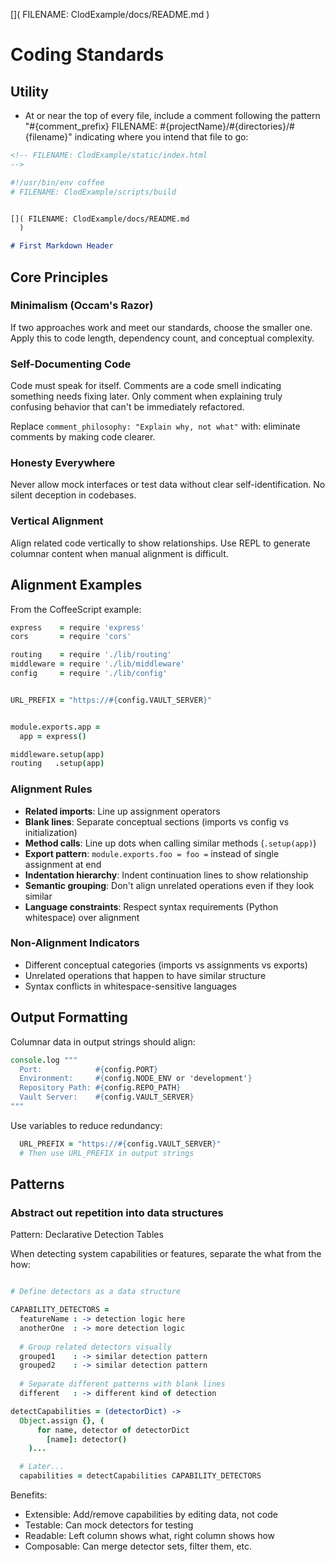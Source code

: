 
[]( FILENAME: ClodExample/docs/README.md
  )

# Coding Standards

## Utility

- At or near the top of every file, include a comment following the pattern
  "#{comment_prefix} FILENAME: #{projectName}/#{directories}/#{filename}"
  indicating where you intend that file to go:

```html
<!-- FILENAME: ClodExample/static/index.html
-->
```

```coffee
#!/usr/bin/env coffee
# FILENAME: ClodExample/scripts/build
```

```markdown

[]( FILENAME: ClodExample/docs/README.md
  )

# First Markdown Header
```

## Core Principles

### Minimalism (Occam's Razor)
If two approaches work and meet our standards, choose the smaller one. Apply this to code length, dependency count, and conceptual complexity.

### Self-Documenting Code
Code must speak for itself. Comments are a code smell indicating something needs fixing later. Only comment when explaining truly confusing behavior that can't be immediately refactored.

Replace `comment_philosophy: "Explain why, not what"` with: eliminate comments by making code clearer.

### Honesty Everywhere
Never allow mock interfaces or test data without clear self-identification. No silent deception in codebases.

### Vertical Alignment
Align related code vertically to show relationships. Use REPL to generate columnar content when manual alignment is difficult.

## Alignment Examples

From the CoffeeScript example:

```coffee
express    = require 'express'
cors       = require 'cors'

routing    = require './lib/routing'
middleware = require './lib/middleware'
config     = require './lib/config'


URL_PREFIX = "https://#{config.VAULT_SERVER}"


module.exports.app =
  app = express()

middleware.setup(app)
routing   .setup(app)
```

### Alignment Rules

- **Related imports**: Line up assignment operators
- **Blank lines**: Separate conceptual sections (imports vs config vs initialization)
- **Method calls**: Line up dots when calling similar methods (`.setup(app)`)
- **Export pattern**: `module.exports.foo = foo =` instead of single assignment at end
- **Indentation hierarchy**: Indent continuation lines to show relationship
- **Semantic grouping**: Don't align unrelated operations even if they look similar
- **Language constraints**: Respect syntax requirements (Python whitespace) over alignment

### Non-Alignment Indicators

- Different conceptual categories (imports vs assignments vs exports)
- Unrelated operations that happen to have similar structure
- Syntax conflicts in whitespace-sensitive languages

## Output Formatting

Columnar data in output strings should align:

```coffee
console.log """
  Port:            #{config.PORT}
  Environment:     #{config.NODE_ENV or 'development'}
  Repository Path: #{config.REPO_PATH}
  Vault Server:    #{config.VAULT_SERVER}
"""
```

Use variables to reduce redundancy:
```coffee
  URL_PREFIX = "https://#{config.VAULT_SERVER}"
  # Then use URL_PREFIX in output strings
```
## Patterns

### Abstract out repetition into data structures

Pattern: Declarative Detection Tables

When detecting system capabilities or features, separate the what from the how:

```coffee

# Define detectors as a data structure

CAPABILITY_DETECTORS =
  featureName : -> detection logic here
  anotherOne  : -> more detection logic
  
  # Group related detectors visually
  grouped1    : -> similar detection pattern
  grouped2    : -> similar detection pattern
  
  # Separate different patterns with blank lines
  different   : -> different kind of detection

detectCapabilities = (detectorDict) ->
  Object.assign {}, (
      for name, detector of detectorDict
        [name]: detector()
    )...

  # Later...
  capabilities = detectCapabilities CAPABILITY_DETECTORS
```

Benefits:

* Extensible: Add/remove capabilities by editing data, not code
* Testable: Can mock detectors for testing
* Readable: Left column shows what, right column shows how
* Composable: Can merge detector sets, filter them, etc.

